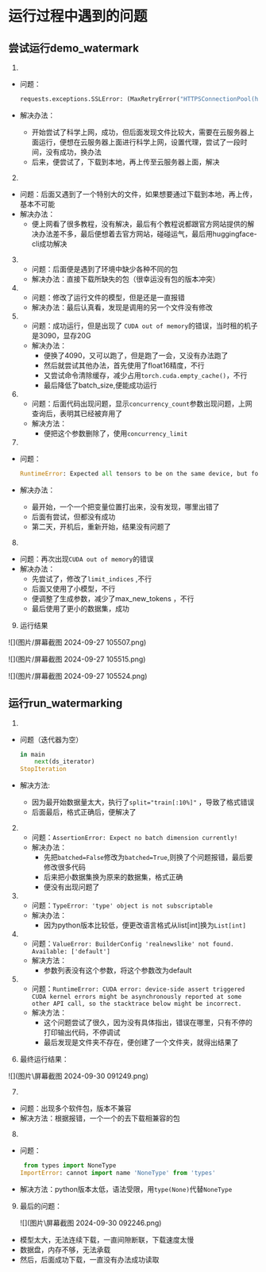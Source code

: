 # 运行过程中遇到的问题

## 尝试运行demo_watermark

1. 

   - 问题：

     ```python
     requests.exceptions.SSLError: (MaxRetryError("HTTPSConnectionPool(host='huggingface.co', port=443): Max retries exceeded with url: /facebook/opt-6.7b/resolve/main/config.json
     ```

   - 解决办法：
     - 开始尝试了科学上网，成功，但后面发现文件比较大，需要在云服务器上面运行，便想在云服务器上面进行科学上网，设置代理，尝试了一段时间，没有成功，换办法
     - 后来，便尝试了，下载到本地，再上传至云服务器上面，解决

2.  

   - 问题：后面又遇到了一个特别大的文件，如果想要通过下载到本地，再上传，基本不可能
   - 解决办法：
     - 便上网看了很多教程，没有解决，最后有个教程说都跟官方网站提供的解决办法差不多，最后便想着去官方网站，碰碰运气，最后用huggingface-cli成功解决

3.  
   - 问题：后面便是遇到了环境中缺少各种不同的包
   - 解决办法：直接下载所缺失的包（很幸运没有包的版本冲突）
4.  
   - 问题：修改了运行文件的模型，但是还是一直报错
   - 解决办法：最后认真看，发现是调用的另一个文件没有修改
5.  
   - 问题：成功运行，但是出现了 `CUDA out of memory`的错误，当时租的机子是3090，显存20G
   - 解决办法：
     - 便换了4090，又可以跑了，但是跑了一会，又没有办法跑了
     - 然后就尝试其他办法，首先使用了float16精度，不行
     - 又尝试命令清除缓存，减少占用`torch.cuda.empty_cache()`，不行
     - 最后降低了batch_size,便能成功运行
6.  
   - 问题：后面代码出现问题，显示`concurrency_count`参数出现问题，上网查询后，表明其已经被弃用了
   - 解决方法：
     - 便把这个参数删除了，使用`concurrency_limit`

7.  

   - 问题：

     ```python
     RuntimeError: Expected all tensors to be on the same device, but found at least two devices, cpu and cuda:0! (when checking argument for argument index in method wrapper_CUDA__index_select)
     ```

   - 解决办法：

     - 最开始，一个一个把变量位置打出来，没有发现，哪里出错了
     - 后面有尝试，但都没有成功
     - 第二天，开机后，重新开始，结果没有问题了

8.  

   - 问题：再次出现`CUDA out of memory`的错误
   - 解决办法：
     - 先尝试了，修改了`limit_indices` ,不行
     - 后面又使用了小模型，不行
     - 便调整了生成参数，减少了max_new_tokens ，不行
     - 最后使用了更小的数据集，成功

9.  运行结果

   ![](图片/屏幕截图 2024-09-27 105507.png)

   ![](图片/屏幕截图 2024-09-27 105515.png)

   ![](图片/屏幕截图 2024-09-27 105524.png)

## 运行run_watermarking

1.  

   - 问题（迭代器为空）

     ```python
     in main
         next(ds_iterator)
     StopIteration
     ```

   - 解决方法:
     - 因为最开始数据量太大，执行了`split="train[:10%]"` ，导致了格式错误
     - 后面最后，格式正确后，便解决了

2.  
   - 问题：`AssertionError: Expect no batch dimension currently!`
   - 解决办法：
     - 先把`batched=False`修改为`batched=True`,则换了个问题报错，最后要修改很多代码
     - 后来把小数据集换为原来的数据集，格式正确
     - 便没有出现问题了
3.  
   - 问题：`TypeError: 'type' object is not subscriptable`
   - 解决办法：
     - 因为python版本比较低，便更改语言格式从list[int]换为`List[int]`

4.  
   - 问题：`ValueError: BuilderConfig 'realnewslike' not found. Available: ['default']`
   - 解决方法：
     - 参数列表没有这个参数，将这个参数改为default

5.  
   - 问题：`RuntimeError: CUDA error: device-side assert triggered CUDA kernel errors might be asynchronously reported at some other API call, so the stacktrace below might be incorrect.`
   - 解决方法：
     - 这个问题尝试了很久，因为没有具体指出，错误在哪里，只有不停的打印输出代码，不停调试
     - 最后发现是文件夹不存在，便创建了一个文件夹，就得出结果了

6.  最终运行结果：

   ![](图片\屏幕截图 2024-09-30 091249.png)

7.  

   - 问题：出现多个软件包，版本不兼容
   - 解决方法：根据报错，一个一个的去下载相兼容的包

8.  

   - 问题：

     ```python
      from types import NoneType
     ImportError: cannot import name 'NoneType' from 'types' 
     ```

   - 解决方法：python版本太低，语法受限，用`type(None)`代替`NoneType`

9. 最后的问题：

   ![](图片\屏幕截图 2024-09-30 092246.png)

- 模型太大，无法连续下载，一直间隙断联，下载速度太慢
- 数据盘，内存不够，无法承载
- 然后，后面成功下载，一直没有办法成功读取

